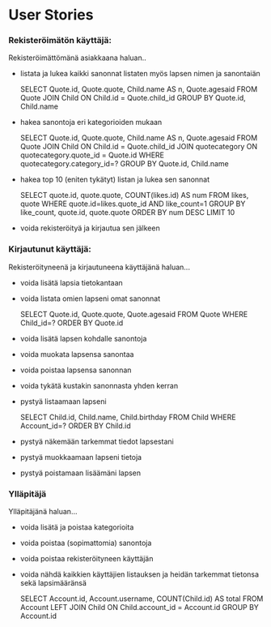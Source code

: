 # User Stories

### Rekisteröimätön käyttäjä:

Rekisteröimättömänä asiakkaana haluan..

- listata ja lukea kaikki sanonnat listaten myös lapsen nimen ja sanontaiän

    SELECT Quote.id, Quote.quote, Child.name AS n, Quote.agesaid FROM Quote JOIN Child ON Child.id = Quote.child_id GROUP BY Quote.id, Child.name

- hakea sanontoja eri kategorioiden mukaan

    SELECT Quote.id, Quote.quote, Child.name AS n, Quote.agesaid FROM Quote
    JOIN Child ON Child.id = Quote.child_id
    JOIN quotecategory ON quotecategory.quote_id = Quote.id
    WHERE quotecategory.category_id=?
    GROUP BY Quote.id, Child.name

- hakea top 10 (eniten tykätyt) listan ja lukea sen sanonnat

    SELECT quote.id, quote.quote, COUNT(likes.id) AS num FROM likes, quote
    WHERE quote.id=likes.quote_id AND like_count=1 
    GROUP BY like_count, quote.id, quote.quote
    ORDER BY num DESC
    LIMIT 10

- voida rekisteröityä ja kirjautua sen jälkeen


### Kirjautunut käyttäjä:

Rekisteröityneenä ja kirjautuneena käyttäjänä haluan...

- voida lisätä lapsia tietokantaan
- voida listata omien lapseni omat sanonnat

    SELECT Quote.id, Quote.quote, Quote.agesaid FROM Quote
    WHERE Child_id=?
    ORDER BY Quote.id

- voida lisätä lapsen kohdalle sanontoja
- voida muokata lapsensa sanontaa
- voida poistaa lapsensa sanonnan
- voida tykätä kustakin sanonnasta yhden kerran
- pystyä listaamaan lapseni

    SELECT Child.id, Child.name, Child.birthday FROM Child
    WHERE Account_id=?
    ORDER BY Child.id


- pystyä näkemään tarkemmat tiedot lapsestani
- pystyä muokkaamaan lapseni tietoja
- pystyä poistamaan lisäämäni lapsen
 

### Ylläpitäjä

Ylläpitäjänä haluan...

- voida lisätä ja poistaa kategorioita
- voida poistaa (sopimattomia) sanontoja
- voida poistaa rekisteröityneen käyttäjän
- voida nähdä kaikkien käyttäjien listauksen ja heidän tarkemmat tietonsa sekä lapsimääränsä

    SELECT Account.id, Account.username, COUNT(Child.id) AS total FROM Account
    LEFT JOIN Child ON Child.account_id = Account.id
    GROUP BY Account.id

